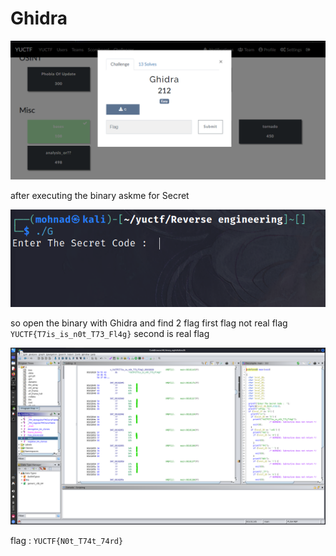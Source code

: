 # **Ghidra**

![](../../imge/ghidra_0x00.png)

after executing the binary askme for Secret

![](../../imge/ghidra_0x01.png)

so open the binary with Ghidra and find 2 flag 
first flag not real flag `YUCTF{T7is_is_n0t_T73_Fl4g}`
second is real flag 

![](../../imge/ghidra_0x02.png)

flag :
`YUCTF{N0t_T74t_74rd}`
